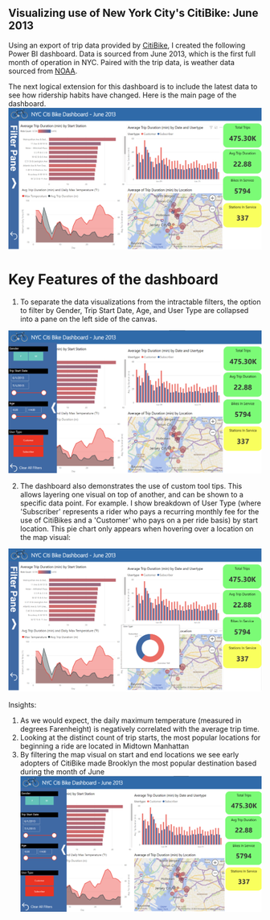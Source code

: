 ## Visualizing use of New York City's CitiBike: June 2013
Using an export of trip data provided by [CitiBike](https://citibikenyc.com/system-data), I created the following Power BI dashboard. Data is sourced from June 2013, which is the first full month of operation in NYC. Paired with the trip data, is weather data sourced from [NOAA](https://www.ncei.noaa.gov/cdo-web/datasets/GHCND/locations/CITY:US360019/detail).

 The next logical extension for this dashboard is to include the latest data to see how ridership habits have changed. Here is the main page of the dashboard. 
![dashboard](/assets/images/Citi_bike_dashboard.png "CitiBike Power BI Dashboard")

# Key Features of the dashboard
1. To separate the data visualizations from the intractable  filters, the option to filter by Gender, Trip Start Date, Age, and User Type are collapsed into a pane on the left side of the canvas.

![dashboard](/assets/images/Citi_bike_dashboard_expanded_filters.png "CitiBike Power BI Dashboard - Filters")

2. The dashboard also demonstrates the use of custom tool tips. This allows layering one visual on top of another, and can be shown to a specific data point. For example. I show breakdown of User Type (where 'Subscriber' represents a rider who pays a recurring monthly fee for the use of CitiBikes and a 'Customer' who pays on a per ride basis) by start location. This pie chart only appears when hovering over a location on the map visual:

![dashboard](/assets/images/Citi_bike_dashboard_visible_tooltip.png "CitiBike Power BI Dashboard - Filters")

Insights:
1. As we would expect, the daily maximum temperature (measured in degrees Farenheight) is negatively correlated with the average trip time.
2. Looking at the distinct count of trip starts, the most popular locations for beginning a ride are located in Midtown Manhattan
3. By filtering the map visual on start and end locations we see early adopters of CitiBike made Brooklyn the most popular destination based during the month of June
![dashboard](/assets/images/Citi_bike_dashboard_expanded_filters.png "CitiBike Power BI Dashboard - Filters")
